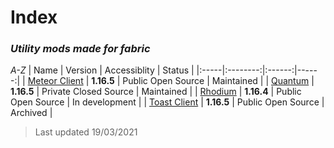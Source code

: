 # Index
### *Utility mods made for fabric*
*A-Z*
| Name | Version  | Accessiblity | Status |
|:-----|:--------:|:------:|------:|
| [Meteor Client](https://meteorclient.com/) | **1.16.5** | Public Open Source | Maintained |
| [Quantum](http://quantumclient.org/) |  **1.16.5**  | Private Closed Source | Maintained |
| [Rhodium](https://github.com/IUDevman/Rhodium) | **1.16.4** | Public Open Source | In development |
| [Toast Client](https://github.com/RemainingToast/toastclient) | **1.16.5** | Public Open Source | Archived |

> Last updated 19/03/2021
